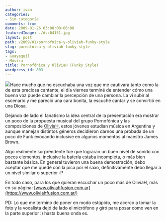```yaml
---
author: ivan
categories:
- Sin categoría
comments: true
date: 2009-01-26 03:08:00+00:00
featuredImage: ./dsc04151.jpg
layout: post
path: /2009/01/pornofnica-y-oliviah-funky-style
slug: pornofnica-y-oliviah-funky-style
tags:
- Guayaquil
- Música
title: Pornofónica y OliviaH (Funky Style)
wordpress_id: 803
---
```


[![](/photos/dsc04151.jpg)](https://3.bp.blogspot.com/_T2UWuNJg3dQ/SXzkZ6VF_aI/AAAAAAAABUA/nidJOYbNZs4/s1600-h/dsc04151.jpg)Hace mucho que no escuchaba una voz que me cautivara tanto como la de esta preciosa cantante, el día viernes terminé de entender cómo una buena voz puede cambiar la percepción de una persona. La vi subir al escenario y me pareció una cara bonita, la escuché cantar y se convirtió en una Diosa.

Dejando de lado el fanatismo la idea central de la presentación era mostrar un poco de la propuesta musical del grupo Pornofónica y las composiciones de [OliviaH](https://www.oliviahfusion.com.ar/), estos jóvenes estudian música en Argentina y aunque manejan distintos géneros decidieron darnos una probada de un poco de Funk evocando inclusive en algunos momentos al maestro James Brown.

Algo realmente sorprendente fue que lograran un buen nivel de sonido con pocos elementos, inclusive la batería estaba incompleta, o más bien bastante básica. En general tuvieron una buena demostración, debo aceptar que me quedé con la pica por el saxo, definitivamente debo llegar a un nivel similar o superior :P

En todo caso, para los que quieran escuchar un poco más de OliviaH, más en su página:
[www.oliviahfusion.com.ar](https://www.oliviahfusion.com.ar/)

PD: Lo que me terminó de poner en modo estúpido, me acerco a tomar la foto y la vocalista dejó de lado el micrófono y giró para posar como ven en la parte superior :) hasta buena onda es.
